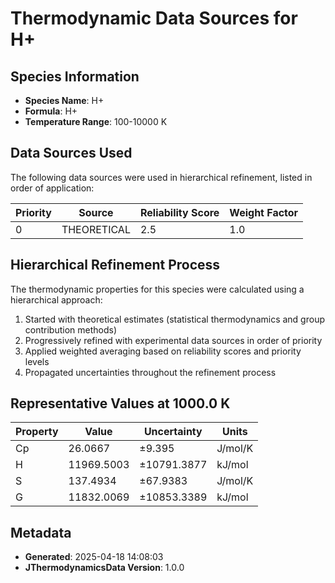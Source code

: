 # Thermodynamic Data Sources for H+

## Species Information
- **Species Name**: H+
- **Formula**: H+
- **Temperature Range**: 100-10000 K

## Data Sources Used
The following data sources were used in hierarchical refinement, listed in order of application:

| Priority | Source | Reliability Score | Weight Factor |
|----------|--------|-------------------|---------------|
| 0 | THEORETICAL | 2.5 | 1.0 |

## Hierarchical Refinement Process
The thermodynamic properties for this species were calculated using a hierarchical approach:

1. Started with theoretical estimates (statistical thermodynamics and group contribution methods)
2. Progressively refined with experimental data sources in order of priority
3. Applied weighted averaging based on reliability scores and priority levels
4. Propagated uncertainties throughout the refinement process

## Representative Values at 1000.0 K
| Property | Value | Uncertainty | Units |
|----------|-------|-------------|-------|
| Cp | 26.0667 | ±9.395 | J/mol/K |
| H | 11969.5003 | ±10791.3877 | kJ/mol |
| S | 137.4934 | ±67.9383 | J/mol/K |
| G | 11832.0069 | ±10853.3389 | kJ/mol |

## Metadata
- **Generated**: 2025-04-18 14:08:03
- **JThermodynamicsData Version**: 1.0.0
